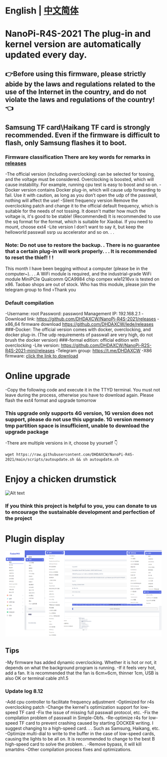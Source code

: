# English | [中文简体](https://github.com/DHDAXCW/NanoPi-R4S-2021/blob/main/README.md)
# NanoPi-R4S-2021 The plug-in and kernel version are automatically updated every day.
## 👉Before using this firmware, please strictly abide by the laws and regulations related to the use of the Internet in the country, and do not violate the laws and regulations of the country! 👈
## Samsung TF card\Haikang TF card is strongly recommended. Even if the firmware is difficult to flash, only Samsung flashes it to boot.
### Firmware classification There are key words for remarks in [releases](https://github.com/DHDAXCW/NanoPi-R4S-2021/releases)
-The official version (including overclocking) can be selected for tossing, and the voltage must be considered. Overclocking is boosted, which will cause instability. For example, running cpu test is easy to boost and so on.
-Docker version contains Docker plug-in, which will cause udp forwarding to fail. Use it with caution, as long as you don’t open the udp of the passwall, nothing will affect the use!
-Silent frequency version Remove the overclocking patch and change it to the official default frequency, which is suitable for the needs of not tossing. It doesn't matter how much the voltage is, it's good to be stable! (Recommended) It is recommended to use the sq format for the format, which is suitable for Xiaobai. If you need to mount, choose ext4
-Lite version I don’t want to say it, but keep the helloworld passwall ssrp uu accelerator and so on. . .
### Note: Do not use to restore the backup. . There is no guarantee that a certain plug-in will work properly. . . It is recommended to reset the thief! ! !
This month I have been begging without a computer (please be in the computer~). . . A WiFi module is required, and the industrial-grade WiFi module MiniPCIe Qualcomm QCA9984 chip compex wle1216vx is tested on x86. Taobao shops are out of stock. Who has this module, please join the telegram group to find 💀Thank you
### Default compilation

-Username: root Password: password Management IP: 192.168.2.1
-Download link: https://github.com/DHDAXCW/NanoPi-R4S-2021/releases
-x86_64 firmware download https://github.com/DHDAXCW/lede/releases
###-Docker: The official version comes with docker, overclocking, and docker plug-in. (The udp requirements of passwall are very high, do not brush the docker version)
###-formal edition: official edition with overclocking
-Lite version: https://github.com/DHDAXCW/NanoPi-R2S-R4S-2021-mini/releases
-Telegram group: https://t.me/DHDAXCW
-X86 firmware: [click the link to download](https://github.com/DHDAXCW/lede/releases)
# Online upgrade
-Copy the following code and execute it in the TTYD terminal. You must not leave during the process, otherwise you have to download again. Please flash the ext4 format and upgrade tomorrow
### This upgrade only supports 4G version, 1G version does not support, please do not use this upgrade. 1G version memory tmp partition space is insufficient, unable to download the upgrade package
-There are multiple versions in it, choose by yourself 👇
```
wget https://raw.githubusercontent.com/DHDAXCW/NanoPi-R4S-2021/main/scripts/autoupdate.sh && sh autoupdate.sh
```
# Enjoy a chicken drumstick
 ![Alt ​​text](data/2.jpg?raw=true "Title")
### If you think this project is helpful to you, you can donate to us to encourage the sustainable development and perfection of the project
# Plugin display
 ![Alt ​​text](data/20.jpg?raw=true "Title")
## Tips
 -My firmware has added dynamic overclocking. Whether it is hot or not, it depends on what the background program is running.
 -If it feels very hot, add a fan. It is recommended that the fan is 6cm×6cm, thinner 1cm, USB is also OK or terminal cable zh1.5

### Update log 8.12
-Add cpu controller to facilitate frequency adjustment
-Optimized for r4s overclocking patch
-Change the kernel's optimization support for low-speed TF card
-Fix the issue of missing full passwall protocol, etc.
-Fix the compilation problem of passwall in Simple-Obfs.
-Re-optimize r4s for low-speed TF card to prevent crashing caused by starting DOCKER writing. I suggest changing to a high-speed card. . . Such as Samsung, Haikang, etc.
-Optimize multi-dial to write to the buffer in the case of low-speed cards, causing the lights to be all on. It is recommended to change to the best B high-speed card to solve the problem. .
-Remove bypass, it will kill smartdns
-Other compilation process fixes and optimizations.
